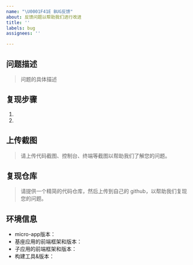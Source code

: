 ```yaml
---
name: "\U0001F41E BUG反馈"
about: 反馈问题以帮助我们进行改进
title: ''
labels: bug
assignees: ''

---
```


## 问题描述
> 问题的具体描述

## 复现步骤
1.
2.

## 上传截图
> 请上传代码截图、控制台、终端等截图以帮助我们了解您的问题。

## 复现仓库
> 请提供一个精简的代码仓库，然后上传到自己的 github，以帮助我们复现您的问题。

## 环境信息
- micro-app版本：
- 基座应用的前端框架和版本：
- 子应用的前端框架和版本：
- 构建工具&版本：
